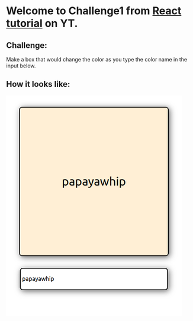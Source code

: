 # Welcome to <strong>Challenge1</strong> from [React tutorial](https://www.youtube.com/watch?v=RVFAyFWO4go) on YT.

## Challenge:
Make a box that would change the color as you type the color name in the input below. 

## How it looks like:

![ColoredBox](src/challenge1.png)



